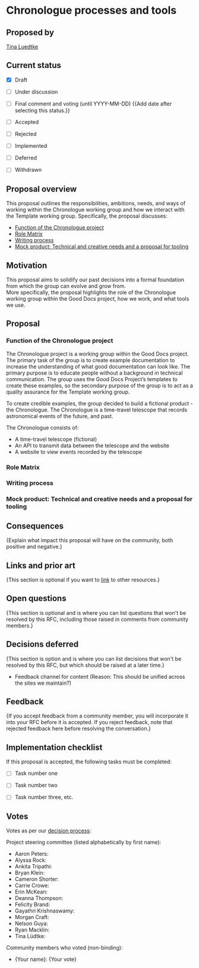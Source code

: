# Chronologue processes and tools

## Proposed by

[Tina Luedtke](https://thegooddocs.slack.com/team/U02EQQDFLE8)

## Current status

- [x] Draft
- [ ] Under discussion
- [ ] Final comment and voting (until YYYY-MM-DD) {{Add date after selecting this status.}}
- [ ] Accepted
- [ ] Rejected
- [ ] Implemented
- [ ] Deferred
- [ ] Withdrawn


## Proposal overview

This proposal outlines the responsibilities, ambitions, needs, and ways of working within the Chronologue working group and how we interact with the Template working group. Specifically, the proposal discusses: 

-   [Function of the Chronologue project](#function)
-   [Role Matrix](#roles)
-   [Writing process](#process)
-   [Mock product: Technical and creative needs and a proposal for tooling](#tools)



## Motivation

This proposal aims to solidify our past decisions into a formal foundation from which the group can evolve and grow from.  
More specifically, the proposal highlights the role of the Chronologue working group within the Good Docs project, how we work, and what tools we use.

## Proposal

### Function of the Chronologue project <a id="function"> </a>

The Chronologue project is a working group within the Good Docs project. 
The primary task of the group is to create example documentation to increase the understanding of what good documentation can look like. 
The primary purpose is to educate people without a background in technical communication.
The group uses the Good Docs Project’s templates to create these examples, so the secondary purpose of the group is to act as a quality assurance for the Template working group.

To create credible examples, the group decided to build a fictional product - the Chronologue. The Chronologue is a time-travel telescope that records astronomical events of the future, and past. 

The Chronologue consists of:  

-   A time-travel telescope (fictional)
-   An API to transmit data between the telescope and the website
-   A website to view events recorded by the telescope


### Role Matrix <a id="roles"> </a>

### Writing process <a id="process"> </a>

### Mock product: Technical and creative needs and a proposal for tooling <a id="tools"> </a>

## Consequences

{Explain what impact this proposal will have on the community, both positive and negative.}


## Links and prior art

{This section is optional if you want to [link](https://example.com) to other resources.}


## Open questions

{This section is optional and is where you can list questions that won't be resolved by this RFC, including those raised in comments from community members.}


## Decisions deferred

{This section is option and is where you can list decisions that won't be resolved by this RFC, but which should be raised at a later time.}

-   Feedback channel for content (Reason: This should be unified across the sites we maintain?) 


## Feedback

{If you accept feedback from a community member, you will incorporate it into your RFC before it is accepted.
If you reject feedback, note that rejected feedback here before resolving the conversation.}


## Implementation checklist

If this proposal is accepted, the following tasks must be completed:

- [ ] Task number one
- [ ] Task number two
- [ ] Task number three, etc.


## Votes

Votes as per our [decision process](https://thegooddocsproject.dev/decisions/):

Project steering committee (listed alphabetically by first name):

- Aaron Peters:
- Alyssa Rock:
- Ankita Tripathi:
- Bryan Klein:
- Cameron Shorter:
- Carrie Crowe:
- Erin McKean:
- Deanna Thompson:
- Felicity Brand:
- Gayathri Krishnaswamy:
- Morgan Craft:
- Nelson Guya:
- Ryan Macklin:
- Tina Lüdtke:


Community members who voted (non-binding):

- {Your name}: {Your vote}
